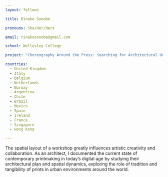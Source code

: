 ```yaml
---
layout: fellows

title: Rinako Sonobe

pronouns: She/Her/Hers

email: rinakosonobe@gmail.com

school: Wellesley College

project: "Choreography Around the Press: Searching for Architectural Uniqueness"

countries:
  - United Kingdom
  - Italy
  - Belgium
  - Netherlands
  - Norway
  - Argentina
  - Chile
  - Brazil
  - Mexico
  - Spain
  - Ireland
  - France
  - Singapore
  - Hong Kong

---
```


The spatial layout of a workshop greatly influences artistic creativity and collaboration. As an architect, I documented the current state of contemporary printmaking in today’s digital age by studying their architectural plan and spatial dynamics, exploring the role of tradition and tangibility of prints in urban environments around the world.
